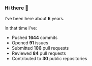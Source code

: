 ### Hi there 👋

I've been here about **6** years.

In that time I've:

- Pushed **1644** commits
- Opened **91** issues
- Submitted **106** pull requests
- Reviewed **84** pull requests
- Contributed to **30** public repositories

<!-- ![My scrobbles](https://lastfm-recently-played.vercel.app/api?user=dotdub) -->
